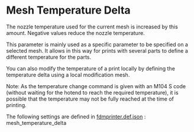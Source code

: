 # Mesh Temperature Delta

The nozzle temperature used for the current mesh is increased by this amount. Negative values reduce the nozzle temperature.

This parameter is mainly used as a specific parameter to be specified on a selected mesh. It allows in this way for prints with several parts to define a different temperature for the parts.

You can also modify the temperature of a print locally by defining the temperature delta using a local modification mesh. 

Note: As the temperature change command is given with an M104 S code (without waiting for the hotend to reach the required temperature), it is possible that the temperature may not be fully reached at the time of printing.

The following settings are defined in [fdmprinter.def.json](https://github.com/smartavionics/Cura/blob/mb-master/resources/definitions/fdmprinter.def.json) : mesh_temperature_delta